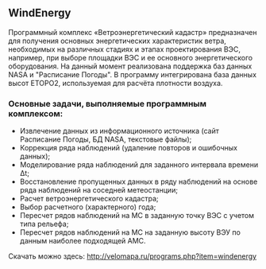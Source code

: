 ## WindEnergy
Программный комплекс «Ветроэнергетический кадастр» предназначен для получения основных энергетических характеристик ветра, необходимых на различных стадиях и этапах проектирования ВЭС, например, при выборе площадки ВЭС и ее основного энергетического оборудования. На данный момент реализована поддержка баз данных NASA и "Расписание Погоды". В программу интегрирована база данных высот ETOPO2, используемая для расчёта плотности воздуха.

### Основные задачи, выполняемые программным комплексом:
* Извлечение данных из информационного источника (сайт Расписание Погоды, БД NASA, текстовые файлы);
* Коррекция ряда наблюдений (удаление повторов и ошибочных данных);
* Моделирование ряда наблюдений для заданного интервала времени Δt;
* Восстановление пропущенных данных в ряду наблюдений на основе ряда наблюдений на соседней метеостанции;
* Расчет ветроэнергетического кадастра;
* Выбор расчетного (характерного) года;
* Пересчет рядов наблюдений на МС в заданную точку ВЭС с учетом типа рельефа;
* Пересчет рядов наблюдений на МС на заданную высоту ВЭУ по данным наиболее подходящей АМС.

Скачать можно здесь: http://velomapa.ru/programs.php?item=windenergy
